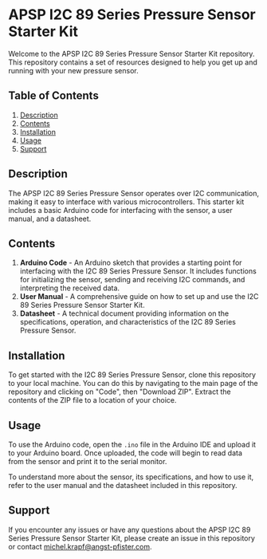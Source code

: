 # APSP I2C 89 Series Pressure Sensor Starter Kit

Welcome to the APSP I2C 89 Series Pressure Sensor Starter Kit repository. This repository contains a set of resources designed to help you get up and running with your new pressure sensor. 

## Table of Contents
1. [Description](#description)
2. [Contents](#contents)
3. [Installation](#installation)
4. [Usage](#usage)
5. [Support](#support)

## Description
The APSP I2C 89 Series Pressure Sensor operates over I2C communication, making it easy to interface with various microcontrollers. This starter kit includes a basic Arduino code for interfacing with the sensor, a user manual, and a datasheet.

## Contents
1. **Arduino Code** - An Arduino sketch that provides a starting point for interfacing with the I2C 89 Series Pressure Sensor. It includes functions for initializing the sensor, sending and receiving I2C commands, and interpreting the received data.
2. **User Manual** - A comprehensive guide on how to set up and use the I2C 89 Series Pressure Sensor Starter Kit.
3. **Datasheet** - A technical document providing information on the specifications, operation, and characteristics of the I2C 89 Series Pressure Sensor.

## Installation
To get started with the I2C 89 Series Pressure Sensor, clone this repository to your local machine. You can do this by navigating to the main page of the repository and clicking on "Code", then "Download ZIP". Extract the contents of the ZIP file to a location of your choice.

## Usage
To use the Arduino code, open the `.ino` file in the Arduino IDE and upload it to your Arduino board. Once uploaded, the code will begin to read data from the sensor and print it to the serial monitor.

To understand more about the sensor, its specifications, and how to use it, refer to the user manual and the datasheet included in this repository.

## Support
If you encounter any issues or have any questions about the APSP I2C 89 Series Pressure Sensor Starter Kit, please create an issue in this repository or contact michel.krapf@angst-pfister.com.



